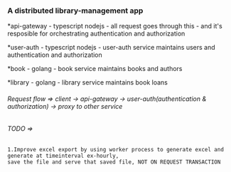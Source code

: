 ### A distributed library-management app

*api-gateway - typescript nodejs
    - all request goes through this
    - and it's resposible for orchestrating authentication and authorization

*user-auth - typescript nodejs
    - user-auth service maintains users and authentication and authorization

*book - golang 
    - book service maintains books and authors

*library - golang
    - library service maintains book loans


###### Request flow => client -> api-gateway -> user-auth(authentication & authorization) -> proxy to other service
###### TODO => 
    1.Improve excel export by using worker process to generate excel and generate at timeinterval ex-hourly, 
    save the file and serve that saved file, NOT ON REQUEST TRANSACTION
